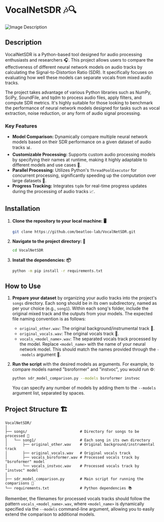 # VocalNetSDR 🎶🔍

![Image Description](https://i.imgur.com/App5EK9.png "Image")

## Description

VocalNetSDR is a Python-based tool designed for audio processing enthusiasts and researchers 🎧. This project allows users to compare the effectiveness of different neural network models on audio tracks by calculating the Signal-to-Distortion Ratio (SDR). It specifically focuses on evaluating how well these models can separate vocals from mixed audio tracks.

The project takes advantage of various Python libraries such as NumPy, SciPy, SoundFile, and tqdm to process audio files, apply filters, and compute SDR metrics. It's highly suitable for those looking to benchmark the performance of neural network models designed for tasks such as vocal extraction, noise reduction, or any form of audio signal processing.

### Key Features

- **Model Comparison:** Dynamically compare multiple neural network models based on their SDR performance on a given dataset of audio tracks 📊.
- **Customizable Processing:** Supports custom audio processing models by specifying their names at runtime, making it highly adaptable to different models and use cases 🔧.
- **Parallel Processing:** Utilizes Python's `ThreadPoolExecutor` for concurrent processing, significantly speeding up the computation over large datasets 🚀.
- **Progress Tracking:** Integrates `tqdm` for real-time progress updates during the processing of audio tracks 📈.

## Installation

1. **Clone the repository to your local machine: 🖥️**

   ```bash
   git clone https://github.com/beatloo-lab/VocalNetSDR.git
   ```

2. **Navigate to the project directory: 📂**

   ```bash
   cd VocalNetSDR
   ```

3. **Install the dependencies: 📦**

   ```bash
   python -m pip install -r requirements.txt
   ```

## How to Use

1. **Prepare your dataset** by organizing your audio tracks into the project's `songs` directory. Each song should be in its own subdirectory, named as per your choice (e.g., `song1`). Within each song's folder, include the original mixed track and the outputs from your models. The expected file naming convention is as follows:

   - `original_other.wav`: The original background/instrumental track 🎸.
   - `original_vocals.wav`: The original vocals track 🎤.
   - `vocals_<model_name>.wav`: The separated vocals track processed by the model. Replace `<model_name>` with the name of your neural network model. This should match the names provided through the `--models` argument 🧠.

2. **Run the script** with the desired models as arguments. For example, to compare models named "bsroformer" and "instvoc", you would run ⚙️:

   ```bash
   python sdr_model_comparison.py --models bsroformer instvoc
   ```

   You can specify any number of models by adding them to the `--models` argument list, separated by spaces.

## Project Structure 🏗️

```
VocalNetSDR/
│
├── songs/                        # Directory for songs to be processed 📁
│   └── song1/                    # Each song in its own directory
│       ├── original_other.wav    # Original background/instrumental track
│       ├── original_vocals.wav   # Original vocals track
│       ├── vocals_bsroformer.wav # Processed vocals track by "bsroformer" model
│       └── vocals_instvoc.wav    # Processed vocals track by "instvoc" model
│
├── sdr_model_comparison.py       # Main script for running the comparisons 📜
└── requirements.txt              # Python dependencies 📚
```

Remember, the filenames for processed vocals tracks should follow the pattern `vocals_<model_name>.wav`, where `<model_name>` is dynamically specified via the `--models` command-line argument, allowing you to easily extend the comparison to additional models.
